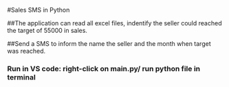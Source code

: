 #Sales SMS in Python

##The application can read all excel files, indentify the seller could reached 
the target of 55000 in sales.

##Send a SMS to inform the name the seller and the month when target was reached. 

### Run in VS code: right-click on main.py/ run python file in terminal
